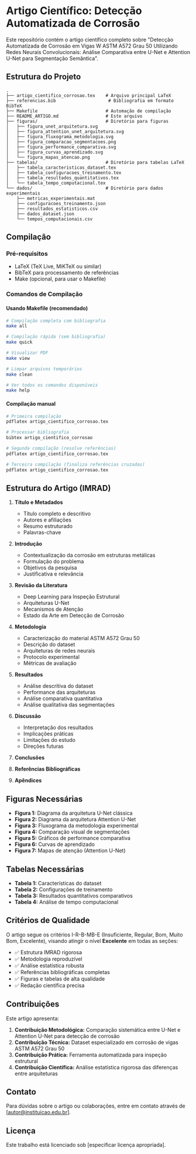 # Artigo Científico: Detecção Automatizada de Corrosão

Este repositório contém o artigo científico completo sobre "Detecção Automatizada de Corrosão em Vigas W ASTM A572 Grau 50 Utilizando Redes Neurais Convolucionais: Análise Comparativa entre U-Net e Attention U-Net para Segmentação Semântica".

## Estrutura do Projeto

```
.
├── artigo_cientifico_corrosao.tex    # Arquivo principal LaTeX
├── referencias.bib                    # Bibliografia em formato BibTeX
├── Makefile                          # Automação de compilação
├── README_ARTIGO.md                  # Este arquivo
├── figuras/                          # Diretório para figuras
│   ├── figura_unet_arquitetura.svg
│   ├── figura_attention_unet_arquitetura.svg
│   ├── figura_fluxograma_metodologia.svg
│   ├── figura_comparacao_segmentacoes.png
│   ├── figura_performance_comparativa.svg
│   ├── figura_curvas_aprendizado.svg
│   └── figura_mapas_atencao.png
├── tabelas/                          # Diretório para tabelas LaTeX
│   ├── tabela_caracteristicas_dataset.tex
│   ├── tabela_configuracoes_treinamento.tex
│   ├── tabela_resultados_quantitativos.tex
│   └── tabela_tempo_computacional.tex
└── dados/                            # Diretório para dados experimentais
    ├── metricas_experimentais.mat
    ├── configuracoes_treinamento.json
    ├── resultados_estatisticos.csv
    ├── dados_dataset.json
    └── tempos_computacionais.csv
```

## Compilação

### Pré-requisitos
- LaTeX (TeX Live, MiKTeX ou similar)
- BibTeX para processamento de referências
- Make (opcional, para usar o Makefile)

### Comandos de Compilação

#### Usando Makefile (recomendado)
```bash
# Compilação completa com bibliografia
make all

# Compilação rápida (sem bibliografia)
make quick

# Visualizar PDF
make view

# Limpar arquivos temporários
make clean

# Ver todos os comandos disponíveis
make help
```

#### Compilação manual
```bash
# Primeira compilação
pdflatex artigo_cientifico_corrosao.tex

# Processar bibliografia
bibtex artigo_cientifico_corrosao

# Segunda compilação (resolve referências)
pdflatex artigo_cientifico_corrosao.tex

# Terceira compilação (finaliza referências cruzadas)
pdflatex artigo_cientifico_corrosao.tex
```

## Estrutura do Artigo (IMRAD)

1. **Título e Metadados**
   - Título completo e descritivo
   - Autores e afiliações
   - Resumo estruturado
   - Palavras-chave

2. **Introdução**
   - Contextualização da corrosão em estruturas metálicas
   - Formulação do problema
   - Objetivos da pesquisa
   - Justificativa e relevância

3. **Revisão da Literatura**
   - Deep Learning para Inspeção Estrutural
   - Arquiteturas U-Net
   - Mecanismos de Atenção
   - Estado da Arte em Detecção de Corrosão

4. **Metodologia**
   - Caracterização do material ASTM A572 Grau 50
   - Descrição do dataset
   - Arquiteturas de redes neurais
   - Protocolo experimental
   - Métricas de avaliação

5. **Resultados**
   - Análise descritiva do dataset
   - Performance das arquiteturas
   - Análise comparativa quantitativa
   - Análise qualitativa das segmentações

6. **Discussão**
   - Interpretação dos resultados
   - Implicações práticas
   - Limitações do estudo
   - Direções futuras

7. **Conclusões**

8. **Referências Bibliográficas**

9. **Apêndices**

## Figuras Necessárias

- **Figura 1:** Diagrama da arquitetura U-Net clássica
- **Figura 2:** Diagrama da arquitetura Attention U-Net
- **Figura 3:** Fluxograma da metodologia experimental
- **Figura 4:** Comparação visual de segmentações
- **Figura 5:** Gráficos de performance comparativa
- **Figura 6:** Curvas de aprendizado
- **Figura 7:** Mapas de atenção (Attention U-Net)

## Tabelas Necessárias

- **Tabela 1:** Características do dataset
- **Tabela 2:** Configurações de treinamento
- **Tabela 3:** Resultados quantitativos comparativos
- **Tabela 4:** Análise de tempo computacional

## Critérios de Qualidade

O artigo segue os critérios I-R-B-MB-E (Insuficiente, Regular, Bom, Muito Bom, Excelente), visando atingir o nível **Excelente** em todas as seções:

- ✅ Estrutura IMRAD rigorosa
- ✅ Metodologia reproduzível
- ✅ Análise estatística robusta
- ✅ Referências bibliográficas completas
- ✅ Figuras e tabelas de alta qualidade
- ✅ Redação científica precisa

## Contribuições

Este artigo apresenta:

1. **Contribuição Metodológica:** Comparação sistemática entre U-Net e Attention U-Net para detecção de corrosão
2. **Contribuição Técnica:** Dataset especializado em corrosão de vigas ASTM A572 Grau 50
3. **Contribuição Prática:** Ferramenta automatizada para inspeção estrutural
4. **Contribuição Científica:** Análise estatística rigorosa das diferenças entre arquiteturas

## Contato

Para dúvidas sobre o artigo ou colaborações, entre em contato através de [autor@instituicao.edu.br].

## Licença

Este trabalho está licenciado sob [especificar licença apropriada].